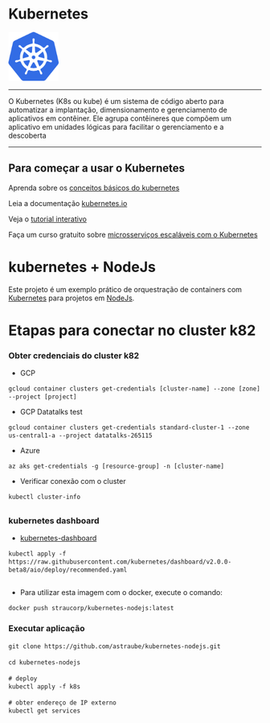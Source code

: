 # Kubernetes

<img src="https://github.com/kubernetes/kubernetes/raw/master/logo/logo.png" width="100">

----

O Kubernetes (K8s ou kube) é um sistema de código aberto para automatizar a implantação, dimensionamento e gerenciamento de aplicativos em contêiner. Ele agrupa contêineres que compõem um aplicativo em unidades lógicas para facilitar o gerenciamento e a descoberta

----

## Para começar a usar o Kubernetes

Aprenda sobre os [conceitos básicos do kubernetes](https://www.slideshare.net/AndrStraube/docker-kubernetes-devops)

Leia a documentação [kubernetes.io](kubernetes.io)

Veja o [tutorial interativo](https://kubernetes.io/docs/tutorials/kubernetes-basics/)

Faça um curso gratuito sobre [microsserviços escaláveis ​​com o Kubernetes](https://www.udacity.com/course/scalable-microservices-with-kubernetes--ud615)

# kubernetes + NodeJs
Este projeto é um exemplo prático de orquestração de containers com [Kubernetes](https://kubernetes.io/) para projetos em [NodeJs](https://nodejs.org).

# Etapas para conectar no cluster k82
### Obter credenciais do cluster k82
* GCP
```
gcloud container clusters get-credentials [cluster-name] --zone [zone] --project [project]
```
* GCP Datatalks test
```
gcloud container clusters get-credentials standard-cluster-1 --zone us-central1-a --project datatalks-265115
```
* Azure
```
az aks get-credentials -g [resource-group] -n [cluster-name]
```

* Verificar conexão com o cluster
```
kubectl cluster-info
```
##

### kubernetes dashboard
* [kubernetes-dashboard](https://kubernetes.io/docs/tasks/access-application-cluster/web-ui-dashboard/) 
```
kubectl apply -f https://raw.githubusercontent.com/kubernetes/dashboard/v2.0.0-beta8/aio/deploy/recommended.yaml
```

##

* Para utilizar esta imagem com o docker, execute o comando:
```
docker push straucorp/kubernetes-nodejs:latest
```

### Executar aplicação
```
git clone https://github.com/astraube/kubernetes-nodejs.git

cd kubernetes-nodejs

# deploy
kubectl apply -f k8s

# obter endereço de IP externo
kubectl get services
```

